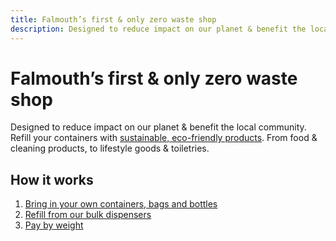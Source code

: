 ```yaml
---
title: Falmouth’s first & only zero waste shop
description: Designed to reduce impact on our planet & benefit the local community.
---
```

# Falmouth’s first & only zero waste shop

Designed to reduce impact on our planet & benefit the local community. Refill your containers with [sustainable, eco-friendly products](/howto/fill-containers.md). From food & cleaning products, to lifestyle goods & toiletries.

## How it works

1. [Bring in your own containers, bags and bottles](/howto/containers.md)
2. [Refill from our bulk dispensers](/howto/fill-containers.md)
3. [Pay by weight](/howto/pay.md)
